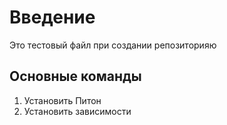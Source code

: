 # Введение

Это тестовый файл при создании репозиторияю

## Основные команды

1. Установить Питон
2. Установить зависимости